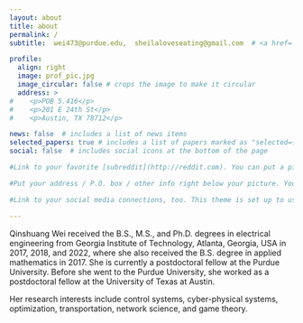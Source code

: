 ```yaml
---
layout: about
title: about
permalink: /
subtitle:  wei473@purdue.edu,  sheilaloveseating@gmail.com  # <a href='#'>Affiliations</a>. Address. Contacts. Moto. Etc.

profile:
  align: right
  image: prof_pic.jpg
  image_circular: false # crops the image to make it circular
  address: >
#    <p>POB 5.416</p>
#    <p>201 E 24th St</p>
#    <p>Austin, TX 78712</p>

news: false  # includes a list of news items
selected_papers: true # includes a list of papers marked as "selected={true}"
social: false  # includes social icons at the bottom of the page

#Link to your favorite [subreddit](http://reddit.com). You can put a picture in, too. The code is already in, just name your picture `prof_pic.jpg` and put it in the `img/` folder.

#Put your address / P.O. box / other info right below your picture. You can also disable any these elements by editing `profile` property of the YAML header of your `_pages/about.md`. Edit `_bibliography/papers.bib` and Jekyll will render your [publications page](/al-folio/publications/) automatically.

#Link to your social media connections, too. This theme is set up to use [Font Awesome icons](http://fortawesome.github.io/Font-Awesome/) and [Academicons](https://jpswalsh.github.io/academicons/), like the ones below. Add your Facebook, Twitter, LinkedIn, Google Scholar, or just disable all of them.

---
```

Qinshuang Wei received the B.S., M.S., and Ph.D. degrees in electrical engineering from Georgia Institute of Technology, Atlanta, Georgia, USA in 2017, 2018, and 2022, where she also received the B.S. degree in applied mathematics in 2017. She is currently a postdoctoral fellow at the Purdue University. Before she went to the Purdue University, she worked as a postdoctoral fellow at the University of Texas at Austin.

Her research interests include control systems, cyber-physical systems, optimization, transportation, network science, and game theory. 

